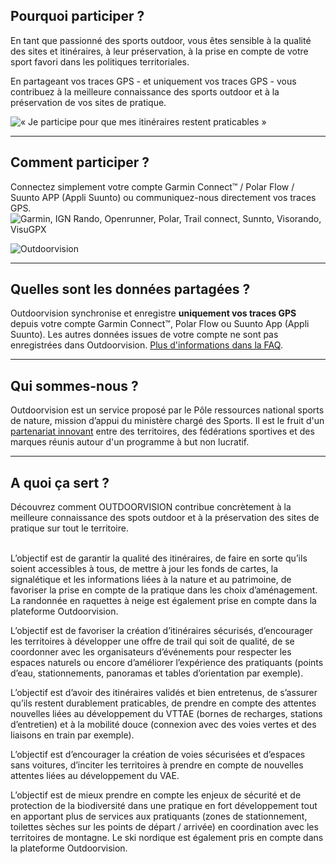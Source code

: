 <participate></participate>

<disciplines></disciplines>

## Pourquoi participer ?

En tant que passionné des sports outdoor, vous êtes sensible à la
qualité des sites et itinéraires, à leur préservation, à la prise en
compte de votre sport favori dans les politiques territoriales.

En partageant vos traces GPS - et uniquement vos traces GPS - vous contribuez
à la meilleure connaissance des sports outdoor et à la préservation de
vos sites de pratique.

![« Je participe pour que mes itinéraires restent praticables »](/medias/running-legs.jpg)

---

## Comment participer ?

Connectez simplement votre compte Garmin Connect™ / Polar Flow / Suunto APP (Appli Suunto) ou communiquez-nous directement vos traces GPS.
![Garmin, IGN Rando, Openrunner, Polar, Trail connect, Sunnto, Visorando, VisuGPX](/medias/logo-band8-nb.jpg)

<participate></participate>

![Outdoorvision](/medias/carousel.jpg)

---

## Quelles sont les données partagées ?

Outdoorvision synchronise et enregistre **uniquement vos traces GPS** depuis votre
compte Garmin Connect™, Polar Flow ou Suunto App (Appli Suunto). Les autres données issues
de votre compte ne sont pas enregistrées dans
Outdoorvision. [Plus d'informations dans la FAQ](/faq).

<custommap></custommap>

---

## Qui sommes-nous ?

Outdoorvision est un service proposé par le Pôle ressources national sports de nature, mission d’appui du ministère chargé des Sports.
Il est le fruit d'un [partenariat innovant](/partenaires) entre des territoires, des fédérations sportives et des marques réunis autour d'un programme à but non lucratif.

<participate></participate>

[Participer]: https://dev-prnsn.makina-corpus.net/auth/

---

## A quoi ça sert ?

Découvrez comment OUTDOORVISION contribue concrètement à la meilleure connaissance des spots outdoor et à la préservation des sites de pratique sur tout le territoire.
 <br>
 <br>
>>><imagetextblock title="En randonnée pédestre" picture="/medias/VISUELS_DESK/RANDONNEE_HOMME_SUNSET_272X272_OUTDOORVISION_P-Jayet.jpg">
L’objectif est de garantir la qualité des itinéraires, de faire en sorte qu’ils soient accessibles à tous, de mettre à jour les fonds de cartes, la signalétique et les informations liées à la nature et au patrimoine, de favoriser la prise en compte de la pratique dans les choix d’aménagement. La randonnée en raquettes à neige est également prise en compte dans la plateforme Outdoorvision.
</imagetextblock>

>>> <imagetextblock title="En Trail/Running" picture="/medias/VISUELS_DESK/RUNNING_TRAIL_COUPLE_272X272_OUTDOORVISION_AdobeStock.jpg">
L’objectif est de favoriser la création d’itinéraires sécurisés, d’encourager les territoires à développer une offre de trail qui soit de qualité, de se coordonner avec les organisateurs d’événements pour respecter les espaces naturels ou encore d’améliorer l’expérience des pratiquants (points d’eau, stationnements, panoramas et tables d’orientation par exemple).
</imagetextblock>

>>> <imagetextblock title="En VTT" picture="/medias/VISUELS_DESK/VTT_HOMME_272X272_OUTDOORVISION_D-Frobert.jpg">
L’objectif est d’avoir des itinéraires validés et bien entretenus, de s’assurer qu’ils restent durablement praticables, de prendre en compte des attentes nouvelles liées au développement du VTTAE (bornes de recharges, stations d’entretien) et à la mobilité douce (connexion avec des voies vertes et des liaisons en train par exemple).
</imagetextblock>

>>> <imagetextblock title="En cyclotourisme" picture="/medias/VISUELS_DESK/VELO_ROUTE_272X272_OUTDOORVISION_AdobeStock.jpg">
L’objectif est d’encourager la création de voies sécurisées et d’espaces sans voitures, d’inciter les territoires à prendre en compte de nouvelles attentes liées au développement du VAE.
</imagetextblock>

>>> <imagetextblock title="En ski de randonnée" picture="/medias/VISUELS_DESK/SKI_RANDO_FEMME_EN_MONTEE_272X272_OUTDOORVISION_AdobeStock.jpg">
L’objectif est de mieux prendre en compte les enjeux de sécurité et de protection de la biodiversité dans une pratique en fort développement tout en apportant plus de services aux pratiquants (zones de stationnement, toilettes sèches sur les points de départ / arrivée) en coordination avec les territoires de montagne. Le ski nordique est également pris en compte dans la plateforme Outdoorvision.
</imagetextblock>

<participate></participate>
